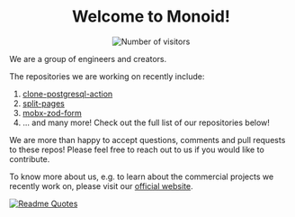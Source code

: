 # <center>Welcome to Monoid!</center>

<center>

![Number of visitors](https://profile-counter.glitch.me/MonoidDev/count.svg "Count")

</center>

<!-- ![Anurag's GitHub stats](https://github-readme-stats.vercel.app/api?username=MonoidDev&hide=contribs,prs) -->

We are a group of engineers and creators.
<!-- Our daily life be like:

![Meme](https://random-memer.herokuapp.com/ "Please refresh the page if the meme doesn't show up.") -->

The repositories we are working on recently include:

1. [clone-postgresql-action](https://github.com/MonoidDev/clone-postgresql-action)
2. [split-pages](https://github.com/MonoidDev/split-pages)
3. [mobx-zod-form](https://github.com/MonoidDev/mobx-zod-form)
4. ... and many more! Check out the full list of our repositories below!

We are more than happy to accept questions, comments and pull requests to these repos! Please feel free to reach out to us if you would like to contribute.

To know more about us, e.g. to learn about the commercial projects we recently work on, please visit our [official website](https://www.monoid.co.jp/).

[![Readme Quotes](https://quotes-github-readme.vercel.app/api?type=horizontal&theme=dark)](https://github.com/piyushsuthar/github-readme-quotes)
